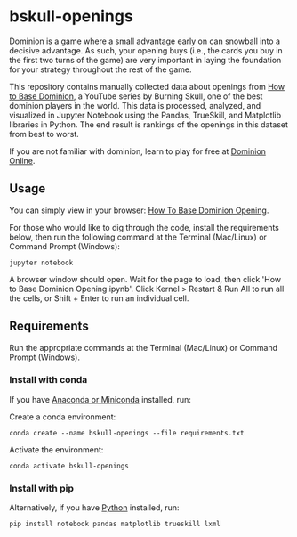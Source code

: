 # bskull-openings

Dominion is a game where a small advantage early on can snowball into a decisive advantage. As such, your opening buys (i.e., the cards you buy in the first two turns of the game) are very important in laying the foundation for your strategy throughout the rest of the game.

This repository contains manually collected data about openings from [How to Base Dominion](https://www.youtube.com/watch?v=JpPtxyGNGcg&list=PLtkTUMIr-WmKZCd4Q_KnrKtNJKR-vpC8a), a YouTube series by Burning Skull, one of the best dominion players in the world. This data is processed, analyzed, and visualized in Jupyter Notebook using the Pandas, TrueSkill, and Matplotlib libraries in Python. The end result is rankings of the openings in this dataset from best to worst.

If you are not familiar with dominion, learn to play for free at [Dominion Online](https://dominion.games/).

## Usage
You can simply view in your browser: [How To Base Dominion Opening](https://github.com/zuirod/bskull-openings/blob/main/How%20to%20Base%20Dominion%20Opening.ipynb).

For those who would like to dig through the code, install the requirements below, then run the following command at the Terminal (Mac/Linux) or Command Prompt (Windows):

```jupyter notebook```

A browser window should open. Wait for the page to load, then click 'How to Base Dominion Opening.ipynb'. Click Kernel > Restart & Run All to run all the cells, or Shift + Enter to run an individual cell.

## Requirements

Run the appropriate commands at the Terminal (Mac/Linux) or Command Prompt (Windows).

### Install with conda

If you have [Anaconda or Miniconda](https://docs.conda.io/projects/continuumio-conda/en/latest/user-guide/install/index.html) installed, run:

Create a conda environment:

```conda create --name bskull-openings --file requirements.txt```

Activate the environment:

```conda activate bskull-openings```

### Install with pip

Alternatively, if you have [Python](https://www.python.org/downloads/) installed, run:

```pip install notebook pandas matplotlib trueskill lxml```
